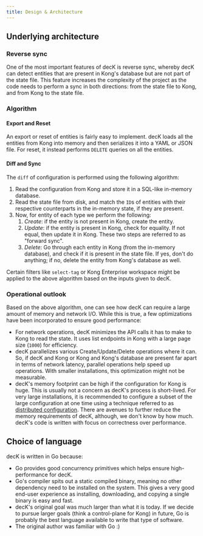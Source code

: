 ```yaml
---
title: Design & Architecture
---
```


## Underlying architecture

### Reverse sync

One of the most important features of decK is reverse sync, whereby decK can
detect entities that are present in Kong's database but are not part of the
state file.
This feature increases the complexity of the project as the code needs to
perform a sync in both directions: from the state file to Kong, and from Kong
to the state file.

### Algorithm

#### Export and Reset

An export or reset of entities is fairly easy to implement.
decK loads all the entities from Kong into memory and then serializes
it into a YAML or JSON file. For reset, it instead performs `DELETE` queries
on all the entities.

#### Diff and Sync

The `diff` of configuration is performed using the following algorithm:

1. Read the configuration from Kong and store it in a SQL-like in-memory
   database.
1. Read the state file from disk, and match the `ID`s of entities with their
   respective counterparts in the in-memory state, if they are present.
1. Now, for entity of each type we perform the following:
   1. *Create*: if the entity is not present in Kong, create the entity.
   1. *Update*: if the entity is present in Kong, check for equality. If not
      equal, then update it in Kong. These two steps are referred to as
      "forward sync".
   1. *Delete*: Go through each entity in Kong (from the in-memory database),
      and check if it is present in the state file. If yes, don't do anything;
      if no, delete the entity from Kong's database as well.

Certain filters like `select-tag` or Kong Enterprise workspace might be applied
to the above algorithm based on the inputs given to decK.

### Operational outlook

Based on the above algorithm, one can see how decK can require a large amount
of memory and network I/O. While this is true, a few optimizations have
been incorporated to ensure good performance:
- For network operations, decK minimizes the API calls it has to make to Kong
  to read the state. It uses list endpoints in Kong with a large page size
  (`1000`) for efficiency.
- decK parallelizes various Create/Update/Delete operations where it can. So,
  if decK and Kong or Kong and Kong's database are present far apart in terms
  of network latency, parallel operations help speed up operations.
  With smaller installations, this optimization might not be measurable.
- decK's memory footprint can be high if the configuration for Kong is huge.
  This is usually not a concern as decK's process is short-lived. For very
  large installations, it is recommended to configure a subset of
  the large configuration at one time using a technique referred to as
  [distributed configuration](/deck/guides/distributed-configuration).
  There are avenues to further reduce the memory requirements of decK,
  although, we don't know by how much. decK's code is written with focus on
  correctness over performance.

## Choice of language

decK is written in Go because:
- Go provides good concurrency primitives which helps ensure high-performance
  for decK.
- Go's compiler spits out a static compiled binary, meaning no other dependency
  need to be installed on the system. This gives a very good end-user experience
  as installing, downloading, and copying a single binary is easy and fast.
- decK's original goal was much larger than what it is today. If we decide to
  pursue larger goals (think a control-plane for Kong) in future,
  Go is probably the best language available to write that type of software.
- The original author was familiar with Go :)
